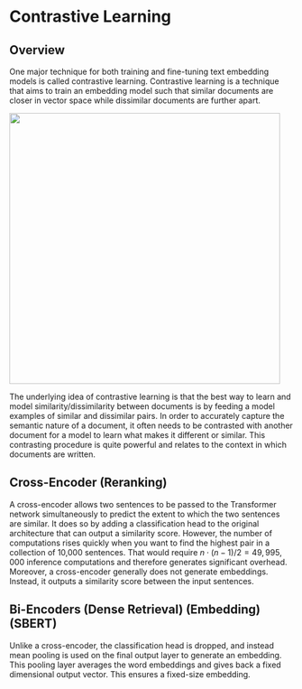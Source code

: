 # Contrastive Learning

## Overview

One major technique for both training and fine-tuning text embedding models is called contrastive learning. Contrastive learning is a technique that aims to train an embedding model such that similar documents are closer in vector space while dissimilar documents are further apart.

<img src="overview.png" style="width:5in" />

The underlying idea of contrastive learning is that the best way to learn and model similarity/dissimilarity between documents is by feeding a model examples of similar and dissimilar pairs. In order to accurately capture the semantic nature of a document, it often needs to be contrasted with another document for a model to learn what makes it different or similar. This contrasting procedure is quite powerful and relates to the context in which documents are written.

## Cross-Encoder (Reranking)

A cross-encoder allows two sentences to be passed to the Transformer network simultaneously to predict the extent to which the two sentences are similar. It does so by adding a classification head to the original architecture that can output a similarity score. However, the number of computations rises quickly when you want to find the highest pair in a collection of 10,000 sentences. That would require $n \cdot (n-1)/2 = 49,995,000$ inference computations and therefore generates significant overhead. Moreover, a cross-encoder generally does not generate embeddings. Instead, it outputs a similarity score between the input sentences.

## Bi-Encoders (Dense Retrieval) (Embedding) (SBERT)

Unlike a cross-encoder, the classification head is dropped, and instead mean pooling is used on the final output layer to generate an embedding. This pooling layer averages the word embeddings and gives back a fixed dimensional output vector. This ensures a fixed-size embedding.

